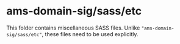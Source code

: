 # ams-domain-sig/sass/etc

This folder contains miscellaneous SASS files. Unlike `"ams-domain-sig/sass/etc"`, these files
need to be used explicitly.
